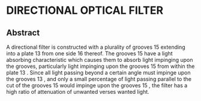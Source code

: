 # DIRECTIONAL OPTICAL FILTER

## Abstract
A directional filter is constructed with a plurality of grooves 15 extending into a plate 13 from one side 16 thereof. The grooves 15 have a light absorbing characteristic which causes them to absorb light impinging upon the grooves, particularly light impinging upon the grooves 15 from within the plate 13 . Since all light passing beyond a certain angle must impinge upon the grooves 13 , and only a small percentage of light passing parallel to the cut of the grooves 15 would impinge upon the grooves 15 , the filter has a high ratio of attenuation of unwanted verses wanted light.